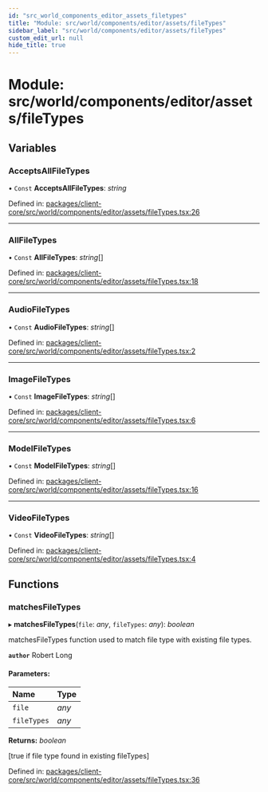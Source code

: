 ```yaml
---
id: "src_world_components_editor_assets_filetypes"
title: "Module: src/world/components/editor/assets/fileTypes"
sidebar_label: "src/world/components/editor/assets/fileTypes"
custom_edit_url: null
hide_title: true
---
```


# Module: src/world/components/editor/assets/fileTypes

## Variables

### AcceptsAllFileTypes

• `Const` **AcceptsAllFileTypes**: *string*

Defined in: [packages/client-core/src/world/components/editor/assets/fileTypes.tsx:26](https://github.com/xr3ngine/xr3ngine/blob/a16a45d7e/packages/client-core/src/world/components/editor/assets/fileTypes.tsx#L26)

___

### AllFileTypes

• `Const` **AllFileTypes**: *string*[]

Defined in: [packages/client-core/src/world/components/editor/assets/fileTypes.tsx:18](https://github.com/xr3ngine/xr3ngine/blob/a16a45d7e/packages/client-core/src/world/components/editor/assets/fileTypes.tsx#L18)

___

### AudioFileTypes

• `Const` **AudioFileTypes**: *string*[]

Defined in: [packages/client-core/src/world/components/editor/assets/fileTypes.tsx:2](https://github.com/xr3ngine/xr3ngine/blob/a16a45d7e/packages/client-core/src/world/components/editor/assets/fileTypes.tsx#L2)

___

### ImageFileTypes

• `Const` **ImageFileTypes**: *string*[]

Defined in: [packages/client-core/src/world/components/editor/assets/fileTypes.tsx:6](https://github.com/xr3ngine/xr3ngine/blob/a16a45d7e/packages/client-core/src/world/components/editor/assets/fileTypes.tsx#L6)

___

### ModelFileTypes

• `Const` **ModelFileTypes**: *string*[]

Defined in: [packages/client-core/src/world/components/editor/assets/fileTypes.tsx:16](https://github.com/xr3ngine/xr3ngine/blob/a16a45d7e/packages/client-core/src/world/components/editor/assets/fileTypes.tsx#L16)

___

### VideoFileTypes

• `Const` **VideoFileTypes**: *string*[]

Defined in: [packages/client-core/src/world/components/editor/assets/fileTypes.tsx:4](https://github.com/xr3ngine/xr3ngine/blob/a16a45d7e/packages/client-core/src/world/components/editor/assets/fileTypes.tsx#L4)

## Functions

### matchesFileTypes

▸ **matchesFileTypes**(`file`: *any*, `fileTypes`: *any*): *boolean*

matchesFileTypes function used to match file type with existing file types.

**`author`** Robert Long

#### Parameters:

Name | Type |
:------ | :------ |
`file` | *any* |
`fileTypes` | *any* |

**Returns:** *boolean*

[true if file type found in existing fileTypes]

Defined in: [packages/client-core/src/world/components/editor/assets/fileTypes.tsx:36](https://github.com/xr3ngine/xr3ngine/blob/a16a45d7e/packages/client-core/src/world/components/editor/assets/fileTypes.tsx#L36)
